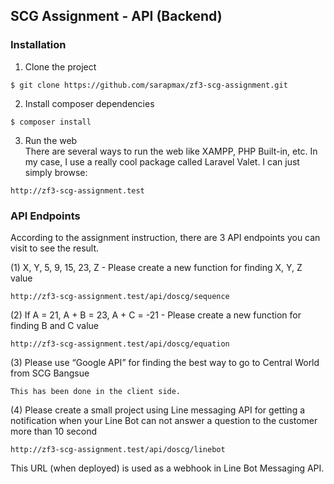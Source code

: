 ## SCG Assignment - API (Backend) 


### Installation

1. Clone the project
```
$ git clone https://github.com/sarapmax/zf3-scg-assignment.git
```

2. Install composer dependencies
```
$ composer install
```

3. Run the web <br/>
There are several ways to run the web like XAMPP, PHP Built-in, etc. In my case, I use a really cool package called Laravel Valet. I can just simply browse:
```
http://zf3-scg-assignment.test
```

### API Endpoints

According to the assignment instruction, there are 3 API endpoints you can visit to see the result.

(1) X, Y, 5, 9, 15, 23, Z - Please create a new function for finding X, Y, Z value
```
http://zf3-scg-assignment.test/api/doscg/sequence
```

(2) If A = 21, A + B = 23, A + C = -21 - Please create a new function for finding B and C value
```
http://zf3-scg-assignment.test/api/doscg/equation
```
(3) Please use “Google API” for finding the best way to go to Central World from SCG
    Bangsue
```
This has been done in the client side.
```
(4) Please create a small project using Line messaging API for getting a notification when
    your Line Bot can not answer a question to the customer more than 10 second
```
http://zf3-scg-assignment.test/api/doscg/linebot
```
This URL (when deployed) is used as a webhook in Line Bot Messaging API.
